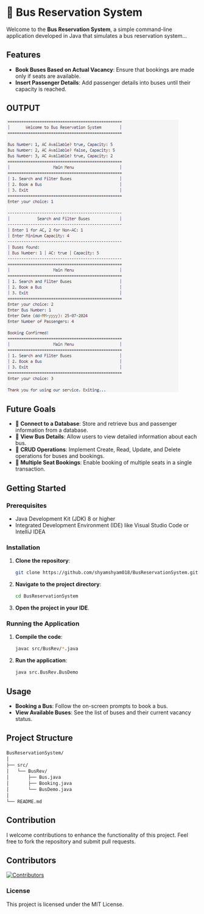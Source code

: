 # 🚌 Bus Reservation System

Welcome to the **Bus Reservation System**, a simple command-line application developed in Java that simulates a bus reservation system...

## Features
- **Book Buses Based on Actual Vacancy**: Ensure that bookings are made only if seats are available.
- **Insert Passenger Details**: Add passenger details into buses until their capacity is reached.

## OUTPUT
![Bus Logo](Program_Output.png)

## Future Goals
- 📂 **Connect to a Database**: Store and retrieve bus and passenger information from a database.
- 📄 **View Bus Details**: Allow users to view detailed information about each bus.
- 🔄 **CRUD Operations**: Implement Create, Read, Update, and Delete operations for buses and bookings.
- 💺 **Multiple Seat Bookings**: Enable booking of multiple seats in a single transaction.

## Getting Started

### Prerequisites
- Java Development Kit (JDK) 8 or higher
- Integrated Development Environment (IDE) like Visual Studio Code or IntelliJ IDEA

### Installation
1. **Clone the repository**:
    ```sh
    git clone https://github.com/shyamshyam018/BusReservationSystem.git
    ```
2. **Navigate to the project directory**:
    ```sh
    cd BusReservationSystem
    ```
3. **Open the project in your IDE**.

### Running the Application
1. **Compile the code**:
    ```sh
    javac src/BusRev/*.java
    ```
2. **Run the application**:
    ```sh
    java src.BusRev.BusDemo
    ```

## Usage
- **Booking a Bus**: Follow the on-screen prompts to book a bus.
- **View Available Buses**: See the list of buses and their current vacancy status.

## Project Structure
```plaintext
BusReservationSystem/
│
├── src/
│   └── BusRev/
│       ├── Bus.java
│       ├── Booking.java
│       └── BusDemo.java
│
└── README.md
```

## Contribution
I welcome contributions to enhance the functionality of this project. Feel free to fork the repository and submit pull requests.

## Contributors
[![Contributors](https://img.shields.io/badge/contributors-1-blue)](CONTRIBUTORS.md)

### License
This project is licensed under the MIT License.


